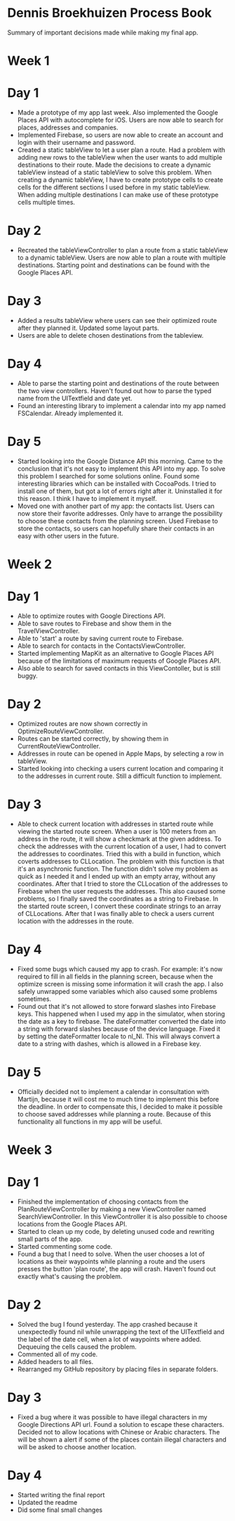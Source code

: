 # Dennis Broekhuizen Process Book
Summary of important decisions made while making my final app.

# Week 1

# Day 1
* Made a prototype of my app last week. Also implemented the Google Places API with autocomplete for iOS. Users are now able to search for places, addresses and companies.
* Implemented Firebase, so users are now able to create an account and login with their username and password.
* Created a static tableView to let a user plan a route. Had a problem with adding new rows to the tableView when the user wants to add multiple destinations to their route. Made the decisions to create a dynamic tableView instead of a static tableView to solve this problem. When creating a dynamic tableView, I have to create prototype cells to create cells for the different sections I used before in my static tableView. When adding multiple destinations I can make use of these prototype cells multiple times.

# Day 2
* Recreated the tableViewController to plan a route from a static tableView to a dynamic tableView. Users are now able to plan a route with multiple destinations. Starting point and destinations can be found with the Google Places API.

# Day 3
* Added a results tableView where users can see their optimized route after they planned it. Updated some layout parts.
* Users are able to delete chosen destinations from the tableview.

# Day 4
* Able to parse the starting point and destinations of the route between the two view controllers. Haven't found out how to parse the typed name from the UITextfield and date yet.
* Found an interesting library to implement a calendar into my app named FSCalendar. Already implemented it.

# Day 5
* Started looking into the Google Distance API this morning. Came to the conclusion that it's not easy to implement this API into my app. To solve this problem I searched for some solutions online. Found some interesting libraries which can be installed with CocoaPods. I tried to install one of them, but got a lot of errors right after it. Uninstalled it for this reason. I think I have to implement it myself.
* Moved one with another part of my app: the contacts list. Users can now store their favorite addresses. Only have to arrange the possibility to choose these contacts from the planning screen. Used Firebase to store the contacts, so users can hopefully share their contacts in an easy with other users in the future.

# Week 2

# Day 1
* Able to optimize routes with Google Directions API.
* Able to save routes to Firebase and show them in the TravelViewController.
* Able to 'start' a route by saving current route to Firebase.
* Able to search for contacts in the ContactsViewController.
* Started implementing MapKit as an alternative to Google Places API because of the limitations of maximum requests of Google Places API.
* Also able to search for saved contacts in this ViewContoller, but is still buggy.

# Day 2
* Optimized routes are now shown correctly in OptimizeRouteViewController.
* Routes can be started correctly, by showing them in CurrentRouteViewController.
* Addresses in route can be opened in Apple Maps, by selecting a row in tableView.
* Started looking into checking a users current location and comparing it to the addresses in current route. Still a difficult function to implement.

# Day 3
* Able to check current location with addresses in started route while viewing the started route screen. When a user is 100 meters from an address in the route, it will show a checkmark at the given address. To check the addresses with the current location of a user, I had to convert the addresses to coordinates. Tried this with a build in function, which coverts addresses to CLLocation. The problem with this function is that it's an asynchronic function. The function didn't solve my problem as quick as I needed it and I ended up with an empty array, without any coordinates. After that I tried to store the CLLocation of the addresses to Firebase when the user requests the addresses. This also caused some problems, so I finally saved the coordinates as a string to Firebase. In the started route screen, I convert these coordinate strings to an array of CLLocations. After that I was finally able to check a users current location with the addresses in the route.

# Day 4
* Fixed some bugs which caused my app to crash. For example: it's now required to fill in all fields in the planning screen, because when the optimize screen is missing some information it will crash the app. I also safely unwrapped some variables which also caused some problems sometimes.
* Found out that it's not allowed to store forward slashes into Firebase keys. This happened when I used my app in the simulator, when storing the date as a key to firebase. The dateFormatter converted the date into a string with forward slashes because of the device language. Fixed it by setting the dateFormatter locale to nl_Nl. This will always convert a date to a string with dashes, which is allowed in a Firebase key.

# Day 5
* Officially decided not to implement a calendar in consultation with Martijn, because it will cost me to much time to implement this before the deadline. In order to compensate this, I decided to make it possible to choose saved addresses while planning a route. Because of this functionality all functions in my app will be useful.

# Week 3

# Day 1
* Finished the implementation of choosing contacts from the PlanRouteViewController by making a new ViewController named SearchViewController. In this ViewController it is also possible to choose locations from the Google Places API.
* Started to clean up my code, by deleting unused code and rewriting small parts of the app.
* Started commenting some code.
* Found a bug that I need to solve. When the user chooses a lot of locations as their waypoints while planning a route and the users presses the button 'plan route', the app will crash. Haven't found out exactly what's causing the problem.

# Day 2
* Solved the bug I found yesterday. The app crashed because it unexpectedly found nil while unwrapping the text of the UITextfield and the label of the date cell, when a lot of waypoints where added. Dequeuing the cells caused the problem.
* Commented all of my code.
* Added headers to all files.
* Rearranged my GitHub repository by placing files in separate folders.

# Day 3
* Fixed a bug where it was possible to have illegal characters in my Google Directions API url. Found a solution to escape these characters. Decided not to allow locations with Chinese or Arabic characters. The will be shown a alert if some of the places contain illegal characters and will be asked to choose another location. 

# Day 4
* Started writing the final report
* Updated the readme
* Did some final small changes
